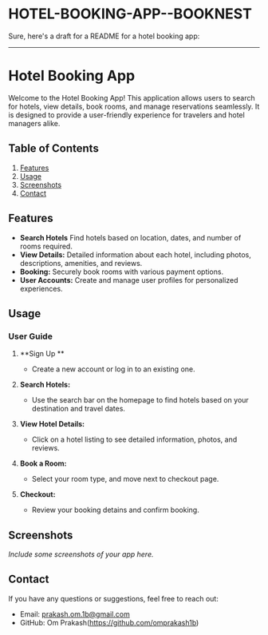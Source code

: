 # HOTEL-BOOKING-APP--BOOKNEST

Sure, here's a draft for a README for a hotel booking app:

---

# Hotel Booking App

Welcome to the Hotel Booking App! This application allows users to search for hotels, view details, book rooms, and manage reservations seamlessly. It is designed to provide a user-friendly experience for travelers and hotel managers alike.

## Table of Contents

1. [Features](#features)
2. [Usage](#usage)
3. [Screenshots](#screenshots)
4. [Contact](#contact)


## Features

- **Search Hotels** Find hotels based on location, dates, and number of rooms required.
- **View Details:** Detailed information about each hotel, including photos, descriptions, amenities, and reviews.
- **Booking:** Securely book rooms with various payment options.
- **User Accounts:** Create and manage user profiles for personalized experiences.


## Usage

### User Guide

1. **Sign Up **
    - Create a new account or log in to an existing one.
    
2. **Search Hotels:**
    - Use the search bar on the homepage to find hotels based on your destination and travel dates.
    
3. **View Hotel Details:**
    - Click on a hotel listing to see detailed information, photos, and reviews.
    
4. **Book a Room:**
    - Select your room type, and move next to checkout page.
    
5. **Checkout:**
    - Review your booking detains and confirm booking.

## Screenshots

*Include some screenshots of your app here.*


## Contact

If you have any questions or suggestions, feel free to reach out:

- Email: prakash.om.1b@gmail.com
- GitHub: Om Prakash(https://github.com/omprakash1b)

